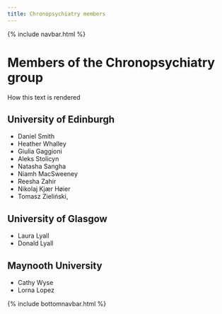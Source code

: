 ```yaml
---
title: Chronopsychiatry members
---
```

{% include navbar.html %} 

# Members of the Chronopsychiatry group

How this text is rendered

## University of Edinburgh

- Daniel Smith
- Heather Whalley
- Giulia Gaggioni
- Aleks Stolicyn
- Natasha Sangha
- Niamh MacSweeney
- Reesha Zahir
- Nikolaj Kjær Høier  
- Tomasz Zieliński, 

## University of Glasgow

- Laura Lyall
- Donald Lyall 

## Maynooth University

- Cathy Wyse
- Lorna Lopez



{% include bottomnavbar.html %}
